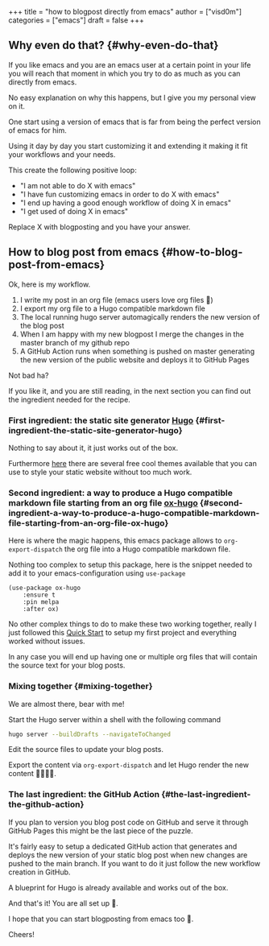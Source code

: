 +++
title = "how to blogpost directly from emacs"
author = ["visd0m"]
categories = ["emacs"]
draft = false
+++

## Why even do that? {#why-even-do-that}

If you like emacs and you are an emacs user at a certain point in your life you will reach that moment in which you try to do as much as you can directly from emacs.

No easy explanation on why this happens, but I give you my personal view on it.

One start using a version of emacs that is far from being the perfect version of emacs for him.

Using it day by day you start customizing it and extending it making it fit your workflows and your needs.

This create the following positive loop:

-   "I am not able to do X with emacs"
-   "I have fun customizing emacs in order to do X with emacs"
-   "I end up having a good enough workflow of doing X in emacs"
-   "I get used of doing X in emacs"

Replace X with blogposting and you have your answer.


## How to blog post from emacs {#how-to-blog-post-from-emacs}

Ok, here is my workflow.

1.  I write my post in an org file (emacs users love org files 🦄)
2.  I export my org file to a Hugo compatible markdown file
3.  The local running hugo server automagically renders the new version of the blog post
4.  When I am happy with my new blogpost I merge the changes in the master branch of my github repo
5.  A GitHub Action runs when something is pushed on master generating the new version of the public website and deploys it to GitHub Pages

Not bad ha?

If you like it, and you are still reading, in the next section you can find out the ingredient needed for the recipe.


### First ingredient: the static site generator [Hugo](https://gohugo.io/) {#first-ingredient-the-static-site-generator-hugo}

Nothing to say about it, it just works out of the box.

Furthermore [here](https://themes.gohugo.io/) there are several free cool themes available that you can use to style your static website without too much work.


### Second ingredient: a way to produce a Hugo compatible markdown file starting from an org file [ox-hugo](https://ox-hugo.scripter.co/) {#second-ingredient-a-way-to-produce-a-hugo-compatible-markdown-file-starting-from-an-org-file-ox-hugo}

Here is where the magic happens, this emacs package allows to `org-export-dispatch` the org file into a Hugo compatible markdown file.

Nothing too complex to setup this package, here is the snippet needed to add it to your emacs-configuration using `use-package`

```emacs-lisp
(use-package ox-hugo
    :ensure t
    :pin melpa
    :after ox)
```

No other complex things to do to make these two working together, really I just followed this [Quick Start](https://ox-hugo.scripter.co/doc/quick-start/) to setup my first project and everything worked without issues.

In any case you will end up having one or multiple org files that will contain the source text for your blog posts.


### Mixing together {#mixing-together}

We are almost there, bear with me!

Start the Hugo server within a shell with the following command

```bash
hugo server --buildDrafts --navigateToChanged
```

Edit the source files to update your blog posts.

Export the content via `org-export-dispatch` and let Hugo render the new content 🧑‍🍳😙🤌.


### The last ingredient: the GitHub Action {#the-last-ingredient-the-github-action}

If you plan to version you blog post code on GitHub and serve it through GitHub Pages this might be the last piece of the puzzle.

It's fairly easy to setup a dedicated GitHub action that generates and deploys the new version of your static blog post when new changes are pushed to the main branch.
If you want to do it just follow the new workflow creation in GitHub.

A blueprint for Hugo is already available and works out of the box.

And that's it! You are all set up 🎉.

I hope that you can start blogposting from emacs too 🦾.

Cheers!
